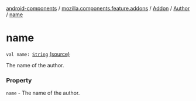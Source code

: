 [android-components](../../../index.md) / [mozilla.components.feature.addons](../../index.md) / [Addon](../index.md) / [Author](index.md) / [name](./name.md)

# name

`val name: `[`String`](https://kotlinlang.org/api/latest/jvm/stdlib/kotlin/-string/index.html) [(source)](https://github.com/mozilla-mobile/android-components/blob/master/components/feature/addons/src/main/java/mozilla/components/feature/addons/Addon.kt#L65)

The name of the author.

### Property

`name` - The name of the author.